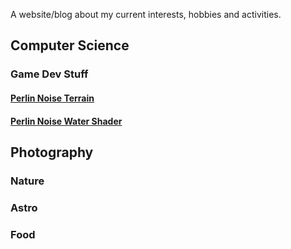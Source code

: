 
A website/blog about my current interests, hobbies and activities.

## Computer Science
### Game Dev Stuff
#### [Perlin Noise Terrain](https://jakekurtz.github.io/noName/perlinMapGen)
#### [Perlin Noise Water Shader](https://jakekurtz.github.io/noName/perlinWaterShd)

## Photography
### Nature
### Astro
### Food
